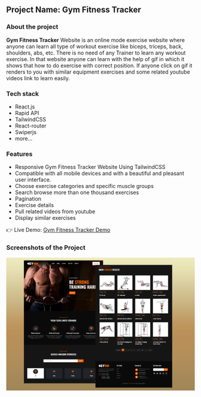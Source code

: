 ## Project Name: Gym Fitness Tracker
### About the project
**Gym Fitness Tracker** Website is an online mode exercise website where anyone can learn all type of workout exercise like biceps, triceps, back, shoulders, abs, etc. There is no need of any Trainer to learn any workout exercise. In that website anyone can learn with the help of gif in which it shows that how to do exercise with correct position. If anyone click on gif it renders to you with similar equipment exercises and some related youtube videos link to learn easily.
### Tech stack
- React.js
- Rapid API
- TailwindCSS
- React-router
- Swiperjs
- more...

### Features
- Responsive Gym Fitness Tracker Website Using TailwindCSS
- Compatible with all mobile devices and with a beautiful and pleasant user interface.
- Choose exercise categories and specific muscle groups
- Search browse more than one thousand exercises
- Pagination
- Exercise details
- Pull related videos from youtube
- Display similar exercises

👉 Live Demo: <a href='https://gymate-stefvndev.vercel.app/'>Gym Fitness Tracker Demo</a>

### Screenshots of the Project

<div align='center'>
  <img src='./src/assets/cover-1.png' alt="cover"/>
</div>


<!-- <div align="left">

  <h2 align="center">Gymate - React Fitness Exercises Application</h2>

  - Includes: choose exercises categories and specific muscle groups
  - Includes: browse more than 1000 exercises
  - Includes: exercises pagination .

  <a href="https://codewithsadee.github.io/fitlife/"><strong>➥ Live Demo</strong></a>

</div>

<br />

### Demo Screeshots

![Fitlife Desktop Demo](./readme-images/desktop.png "Desktop Demo") -->
